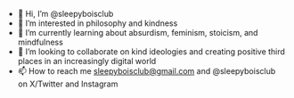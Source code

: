 - 👋 Hi, I’m @sleepyboisclub
- 👀 I’m interested in philosophy and kindness
- 🌱 I’m currently learning about absurdism, feminism, stoicism, and mindfulness
- 💞️ I’m looking to collaborate on kind ideologies and creating positive third places in an increasingly digital world
- 📫 How to reach me sleepyboisclub@gmail.com and @sleepyboisclub on X/Twitter and Instagram

<!---
sleepyboisclub/sleepyboisclub is a ✨ special ✨ repository because its `README.md` (this file) appears on your GitHub profile.
You can click the Preview link to take a look at your changes.
--->
